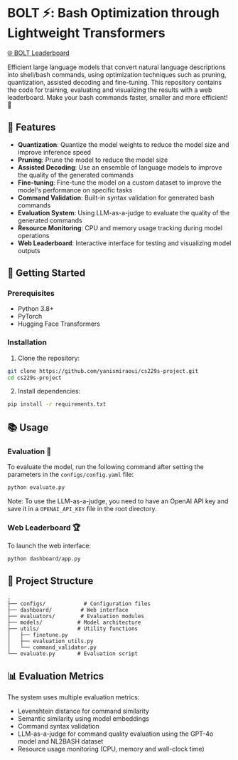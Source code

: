 # BOLT ⚡️: Bash Optimization through Lightweight Transformers

[🌐 BOLT Leaderboard](https://bolt-dashboard.replit.app/)  

Efficient large language models that convert natural language descriptions into shell/bash commands, using optimization techniques such as pruning, quantization, assisted decoding and fine-tuning. This repository contains the code for training, evaluating and visualizing the results with a web leaderboard. Make your bash commands faster, smaller and more efficient! 🚀

## 🌟 Features

- **Quantization**: Quantize the model weights to reduce the model size and improve inference speed
- **Pruning**: Prune the model to reduce the model size
- **Assisted Decoding**: Use an ensemble of language models to improve the quality of the generated commands
- **Fine-tuning**: Fine-tune the model on a custom dataset to improve the model's performance on specific tasks
- **Command Validation**: Built-in syntax validation for generated bash commands
- **Evaluation System**: Using LLM-as-a-judge to evaluate the quality of the generated commands
- **Resource Monitoring**: CPU and memory usage tracking during model operations
- **Web Leaderboard**: Interactive interface for testing and visualizing model outputs

## 🚀 Getting Started

### Prerequisites

- Python 3.8+
- PyTorch
- Hugging Face Transformers

### Installation

1. Clone the repository:
```bash
git clone https://github.com/yanismiraoui/cs229s-project.git
cd cs229s-project
```

2. Install dependencies:
```bash
pip install -r requirements.txt
```

## 📚 Usage

### Evaluation 🧪

To evaluate the model, run the following command after setting the parameters in the `configs/config.yaml` file:

```bash
python evaluate.py
```

Note: To use the LLM-as-a-judge, you need to have an OpenAI API key and save it in a `OPENAI_API_KEY` file in the root directory.

### Web Leaderboard 🏆

To launch the web interface:

```bash
python dashboard/app.py
```

## 🔧 Project Structure

```
.
├── configs/            # Configuration files
├── dashboard/         # Web interface
├── evaluators/        # Evaluation modules
├── models/           # Model architecture
├── utils/            # Utility functions
│   ├── finetune.py
│   ├── evaluation_utils.py
│   └── command_validator.py
└── evaluate.py       # Evaluation script
```

## 📊 Evaluation Metrics

The system uses multiple evaluation metrics:
- Levenshtein distance for command similarity
- Semantic similarity using model embeddings
- Command syntax validation
- LLM-as-a-judge for command quality evaluation using the GPT-4o model and NL2BASH dataset
- Resource usage monitoring (CPU, memory and wall-clock time)
